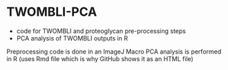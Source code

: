 # TWOMBLI-PCA
- code for TWOMBLI and proteoglycan pre-processing steps
- PCA analysis of TWOMBLI outputs in R

Preprocessing code is done in an ImageJ Macro
PCA analysis is performed in R (uses Rmd file which is why GitHub shows it as an HTML file)
